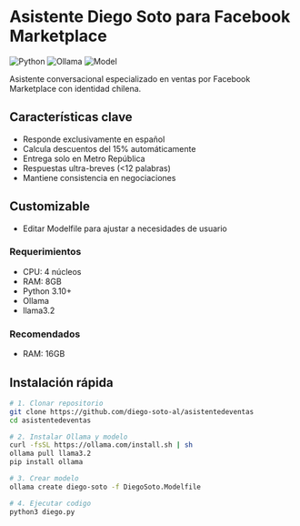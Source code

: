 # Asistente Diego Soto para Facebook Marketplace

![Python](https://img.shields.io/badge/Python-3.10+-blue.svg)
![Ollama](https://img.shields.io/badge/Ollama-v0.1.37+-orange.svg)
![Model](https://img.shields.io/badge/Model-llama3.2-green.svg)

Asistente conversacional especializado en ventas por Facebook Marketplace con identidad chilena.

## Características clave
- Responde exclusivamente en español
- Calcula descuentos del 15% automáticamente
- Entrega solo en Metro República
- Respuestas ultra-breves (<12 palabras)
- Mantiene consistencia en negociaciones

## Customizable
- Editar Modelfile para ajustar a necesidades de usuario

### Requerimientos
- CPU: 4 núcleos
- RAM: 8GB
- Python 3.10+
- Ollama
- llama3.2

### Recomendados
- RAM: 16GB

## Instalación rápida

```bash
# 1. Clonar repositorio
git clone https://github.com/diego-soto-al/asistentedeventas
cd asistentedeventas

# 2. Instalar Ollama y modelo
curl -fsSL https://ollama.com/install.sh | sh
ollama pull llama3.2
pip install ollama

# 3. Crear modelo
ollama create diego-soto -f DiegoSoto.Modelfile

# 4. Ejecutar codigo
python3 diego.py

